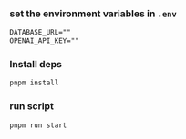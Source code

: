 ### set the environment variables in `.env`
```txt
DATABASE_URL=""
OPENAI_API_KEY=""
```

### Install deps
```bash
pnpm install
```

### run script
```bash
pnpm run start
```
